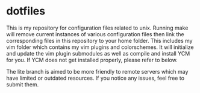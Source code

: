dotfiles
========
This is my repository for configuration files related to unix. Running make will remove current instances of various configuration files then link the corresponding files in this repository to your home folder. This includes my vim folder which contains my vim plugins and colorschemes. It will initialize and update the vim plugin submodules as well as compile and install YCM for you. If YCM does not get installed properly, please refer to below.

The lite branch is aimed to be more friendly to remote servers which may have limited or outdated resources. If you notice any issues, feel free to submit them.
